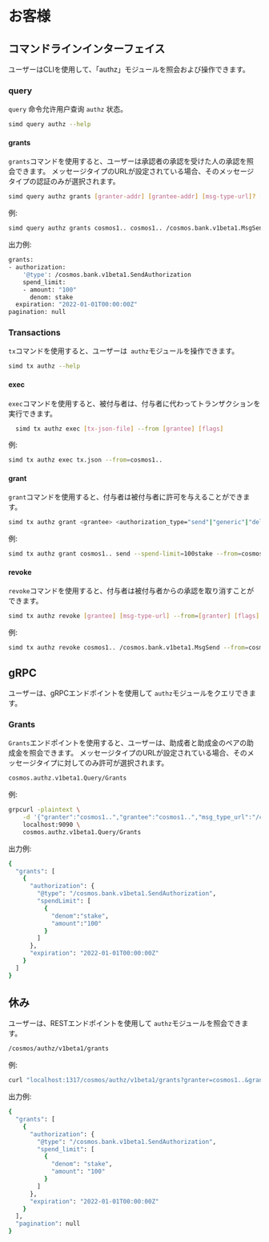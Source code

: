 # お客様

## コマンドラインインターフェイス

ユーザーはCLIを使用して、「authz」モジュールを照会および操作できます。

### query

`query` 命令允许用户查询 `authz` 状态。 

```bash
simd query authz --help
```

#### grants

`grants`コマンドを使用すると、ユーザーは承認者の承認を受けた人の承認を照会できます。 メッセージタイプのURLが設定されている場合、そのメッセージタイプの認証のみが選択されます。

```bash
simd query authz grants [granter-addr] [grantee-addr] [msg-type-url]? [flags]
```

例:

```bash
simd query authz grants cosmos1.. cosmos1.. /cosmos.bank.v1beta1.MsgSend
```

出力例:

```bash
grants:
- authorization:
    '@type': /cosmos.bank.v1beta1.SendAuthorization
    spend_limit:
    - amount: "100"
      denom: stake
  expiration: "2022-01-01T00:00:00Z"
pagination: null
```

### Transactions

`tx`コマンドを使用すると、ユーザーは` authz`モジュールを操作できます。

```bash
simd tx authz --help
```

#### exec

`exec`コマンドを使用すると、被付与者は、付与者に代わってトランザクションを実行できます。

```bash
  simd tx authz exec [tx-json-file] --from [grantee] [flags]
```

例:

```bash
simd tx authz exec tx.json --from=cosmos1..
```

#### grant

`grant`コマンドを使用すると、付与者は被付与者に許可を与えることができます。

```bash
simd tx authz grant <grantee> <authorization_type="send"|"generic"|"delegate"|"unbond"|"redelegate"> --from <granter> [flags]
```

例:

```bash
simd tx authz grant cosmos1.. send --spend-limit=100stake --from=cosmos1..
```

#### revoke

`revoke`コマンドを使用すると、付与者は被付与者からの承認を取り消すことができます。

```bash
simd tx authz revoke [grantee] [msg-type-url] --from=[granter] [flags]
```

例:

```bash
simd tx authz revoke cosmos1.. /cosmos.bank.v1beta1.MsgSend --from=cosmos1..
```

## gRPC

ユーザーは、gRPCエンドポイントを使用して `authz`モジュールをクエリできます。

### Grants

`Grants`エンドポイントを使用すると、ユーザーは、助成者と助成金のペアの助成金を照会できます。 メッセージタイプのURLが設定されている場合、そのメッセージタイプに対してのみ許可が選択されます。

```bash
cosmos.authz.v1beta1.Query/Grants
```

例:

```bash
grpcurl -plaintext \
    -d '{"granter":"cosmos1..","grantee":"cosmos1..","msg_type_url":"/cosmos.bank.v1beta1.MsgSend"}' \
    localhost:9090 \
    cosmos.authz.v1beta1.Query/Grants
```

出力例:

```bash
{
  "grants": [
    {
      "authorization": {
        "@type": "/cosmos.bank.v1beta1.SendAuthorization",
        "spendLimit": [
          {
            "denom":"stake",
            "amount":"100"
          }
        ]
      },
      "expiration": "2022-01-01T00:00:00Z"
    }
  ]
}
```

## 休み

ユーザーは、RESTエンドポイントを使用して `authz`モジュールを照会できます。

```bash
/cosmos/authz/v1beta1/grants
```

例:

```bash
curl "localhost:1317/cosmos/authz/v1beta1/grants?granter=cosmos1..&grantee=cosmos1..&msg_type_url=/cosmos.bank.v1beta1.MsgSend"
```

出力例:

```bash
{
  "grants": [
    {
      "authorization": {
        "@type": "/cosmos.bank.v1beta1.SendAuthorization",
        "spend_limit": [
          {
            "denom": "stake",
            "amount": "100"
          }
        ]
      },
      "expiration": "2022-01-01T00:00:00Z"
    }
  ],
  "pagination": null
}
```
